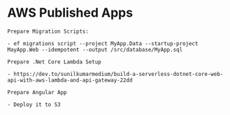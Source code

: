 # AWS Published Apps

	Prepare Migration Scripts:
	
	- ef migrations script --project MyApp.Data --startup-project MayApp.Web --idempotent --output /src/database/MyApp.sql

	Prepare .Net Core Lambda Setup
	
	- https://dev.to/sunilkumarmedium/build-a-serverless-dotnet-core-web-api-with-aws-lambda-and-api-gateway-22dd

	Prepare Angular App
	
	- Deploy it to S3

